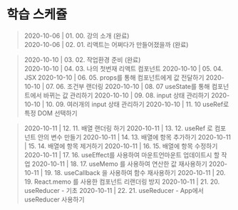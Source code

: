 # 학습 스케쥴

> 2020-10-06 | 01. 00. 강의 소개 (완료)  
> 2020-10-06 | 02. 01. 리액트는 어쩌다가 만들어졌을까 (완료)

> 2020-10-10 | 03. 02. 작업환경 준비 (완료)  
> 2020-10-10 | 04. 03. 나의 첫번재 리액트 컴포넌트
> 2020-10-10 | 05. 04. JSX
> 2020-10-10 | 06. 05. props를 통해 컴포넌트에게 값 전달하기
> 2020-10-10 | 07. 06. 조건부 랜더링
> 2020-10-10 | 08. 07 useState를 통해 컴포넌트에서 바뀌는 값 관리하기
> 2020-10-10 | 09. 08. input 상태 관리하기
> 2020-10-10 | 10. 09. 여러개의 input 상태 관리하기
> 2020-10-10 | 11. 10 useRef로 특정 DOM 선택하기

> 2020-10-11 | 12. 11. 배열 랜더링 하기
> 2020-10-11 | 13. 12. useRef 로 컴포넌트 안의 변수 만들기
> 2020-10-11 | 14. 13. 배열에 항목 추가하기
> 2020-10-11 | 15. 14. 배열에 항목 제거하기 
> 2020-10-11 | 16. 15. 배열에 항목 수정하기
> 2020-10-11 | 17. 16. useEffect를 사용하여 마운트언마운트 업데이트시 할 작업
> 2020-10-11 | 18. 17. useMemo 를 사용하여 연산한 값 재사용하기
> 2020-10-11 | 19. 18. useCallback 을 사용하여 함수 재사용하기
> 2020-10-11 | 20. 19. React.memo 를 사용한 컴포넌트 리랜더링 방지
> 2020-10-11 | 21. 20. useReducer - 기초
> 2020-10-11 | 22. 21. useReducer - App에서 useReducer 사용하기